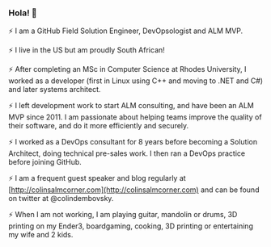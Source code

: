 ### Hola! 👋

⚡ I am a GitHub Field Solution Engineer, DevOpsologist and ALM MVP. 

⚡ I live in the US but am proudly South African! 

⚡ After completing an MSc in Computer Science at Rhodes University, I worked as a developer (first in Linux using C++ and moving to .NET and C#) and later systems architect.

⚡ I left development work to start ALM consulting, and have been an ALM MVP since 2011. I am passionate about helping teams improve the quality of their software, and do it more efficiently and securely.

⚡ I worked as a DevOps consultant for 8 years before becoming a Solution Architect, doing technical pre-sales work. I then ran a DevOps practice before joining GitHub.

⚡ I am a frequent guest speaker and blog regularly at [http://colinsalmcorner.com](http://colinsalmcorner.com) and can be found on twitter at @colindembovsky.

⚡ When I am not working, I am playing guitar, mandolin or drums, 3D printing on my Ender3, boardgaming, cooking, 3D printing or entertaining my wife and 2 kids.


<!--
**colindembovsky/colindembovsky** is a ✨ _special_ ✨ repository because its `README.md` (this file) appears on your GitHub profile.

Here are some ideas to get you started:

- 🔭 I’m currently working on ...
- 🌱 I’m currently learning ...
- 👯 I’m looking to collaborate on ...
- 🤔 I’m looking for help with ...
- 💬 Ask me about ...
- 📫 How to reach me: ...
- 😄 Pronouns: ...
- ⚡ Fun fact: ...
-->
